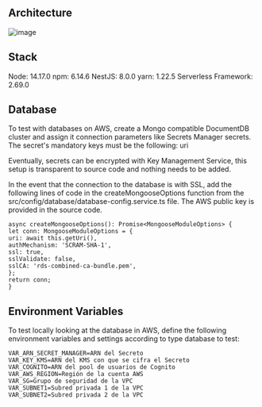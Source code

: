 ## Architecture
![image](https://user-images.githubusercontent.com/88357997/166174288-56d429a4-617a-411c-af9b-5562e2a8013f.png)


## Stack
Node: 14.17.0
npm: 6.14.6
NestJS: 8.0.0
yarn: 1.22.5
Serverless Framework: 2.69.0

## Database
To test with databases on AWS, create a Mongo compatible DocumentDB cluster and assign it connection parameters like Secrets Manager secrets. The secret's mandatory keys must be the following: uri

Eventually, secrets can be encrypted with Key Management Service, this setup is transparent to source code and nothing needs to be added.

In the event that the connection to the database is with SSL, add the following lines of code in the createMongooseOptions function from the src/config/database/database-config.service.ts  file. The AWS public key is provided in the source code.

```
async createMongooseOptions(): Promise<MongooseModuleOptions> {
let conn: MongooseModuleOptions = {
uri: await this.getUri(),
authMechanism: 'SCRAM-SHA-1',
ssl: true,
sslValidate: false,
sslCA: 'rds-combined-ca-bundle.pem',
};
return conn;
}
```

## Environment Variables
To test locally looking at the database in AWS, define the following environment variables and settings according to type
database to test:

```
VAR_ARN_SECRET_MANAGER=ARN del Secreto
VAR_KEY_KMS=ARN del KMS con que se cifra el Secreto
VAR_COGNITO=ARN del pool de usuarios de Cognito
VAR_AWS_REGION=Región de la cuenta AWS
VAR_SG=Grupo de seguridad de la VPC
VAR_SUBNET1=Subred privada 1 de la VPC
VAR_SUBNET2=Subred privada 2 de la VPC
```
